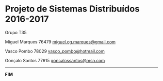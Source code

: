 # Projeto de Sistemas Distribuídos 2016-2017 #

Grupo T35

Miguel Marques 76479 miguel.cg.marques@gmail.com

Vasco Pombo 78029 vasco_pombo@hotmail.com

Gonçalo Santos 77915 goncalossantos@msn.com


-------------------------------------------------------------------------------
**FIM**
